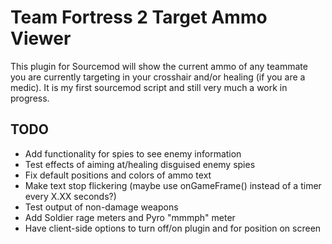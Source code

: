 Team Fortress 2 Target Ammo Viewer
==============

This plugin for Sourcemod will show the current ammo of any teammate you are currently targeting in your crosshair and/or healing (if you are a medic).  It is my first sourcemod script and still very much a work in progress.

TODO
----

* Add functionality for spies to see enemy information
* Test effects of aiming at/healing disguised enemy spies
* Fix default positions and colors of ammo text
* Make text stop flickering (maybe use onGameFrame() instead of a timer every X.XX seconds?)
* Test output of non-damage weapons
* Add Soldier rage meters and Pyro "mmmph" meter
* Have client-side options to turn off/on plugin and for position on screen